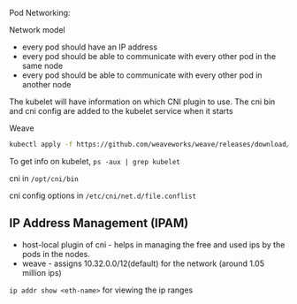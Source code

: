 Pod Networking:

Network model
- every pod should have an IP address
- every pod should be able to communicate with every other pod in the same node
- every pod should be able to communicate with every other pod in another node

The kubelet will have information on which CNI plugin to use.
The cni bin and cni config are added to the kubelet service when it starts



Weave
```sh
kubectl apply -f https://github.com/weaveworks/weave/releases/download/v2.8.1/weave-daemonset-k8s.yaml
```

To get info on kubelet, 
`ps -aux | grep kubelet`

cni in `/opt/cni/bin`

cni config options in `/etc/cni/net.d/file.conflist`

## IP Address Management (IPAM)
- host-local plugin of cni - helps in managing the free and used ips by the pods in the nodes.
- weave - assigns 10.32.0.0/12(default) for the network (around 1.05 million ips)

`ip addr show <eth-name>` for viewing the ip ranges
